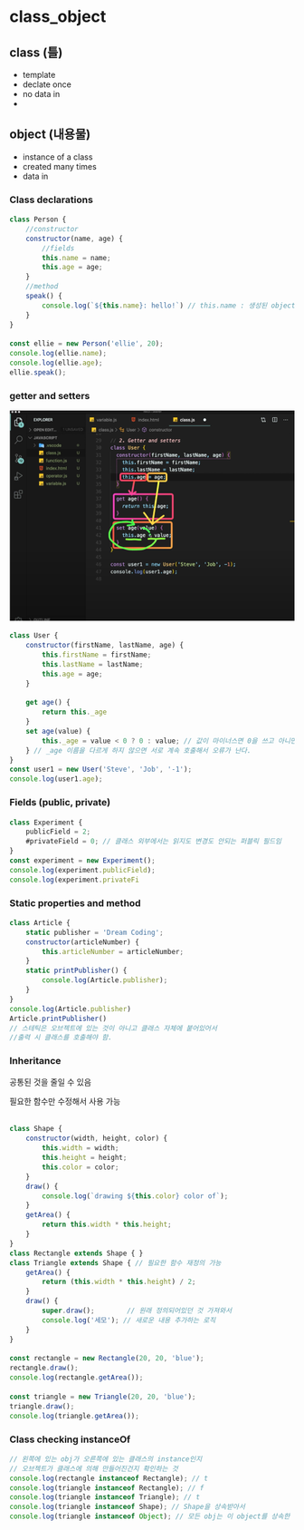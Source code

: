 # class_object

## class (틀)

- template
- declate once
- no data in
- 

## object (내용물)

- instance of a class
- created many times
- data in



### Class declarations

```js
class Person {
    //constructor
    constructor(name, age) {
        //fields
        this.name = name;
        this.age = age;
    }
    //method
    speak() {
        console.log(`${this.name}: hello!`) // this.name : 생성된 object의 이름
    }
}

const ellie = new Person('ellie', 20);
console.log(ellie.name);
console.log(ellie.age);
ellie.speak();
```



### getter and setters



![image-20221027232721207](class_object.assets/image-20221027232721207.png)

```js
class User {
    constructor(firstName, lastName, age) {
        this.firstName = firstName;
        this.lastName = lastName;
        this.age = age;
    }

    get age() {
        return this._age
    }
    set age(value) {
        this._age = value < 0 ? 0 : value; // 값이 마이너스면 0을 쓰고 아니면 값을 사용
    } // _age 이름을 다르게 하지 않으면 서로 계속 호출해서 오류가 난다.
}
const user1 = new User('Steve', 'Job', '-1');
console.log(user1.age);
```



### Fields (public, private)

```js
class Experiment {
    publicField = 2;
    #privateField = 0; // 클래스 외부에서는 읽지도 변경도 안되는 퍼블릭 필드임
}
const experiment = new Experiment();
console.log(experiment.publicField);
console.log(experiment.privateFi
```



### Static properties and method

```js
class Article {
    static publisher = 'Dream Coding';
    constructor(articleNumber) {
        this.articleNumber = articleNumber;
    }
    static printPublisher() {
        console.log(Article.publisher);
    }
}
console.log(Article.publisher)
Article.printPublisher()
// 스테틱은 오브젝트에 있는 것이 아니고 클래스 자체에 붙어있어서
//출력 시 클래스를 호출해야 함. 
```



### Inheritance  

공통된 것을 줄일 수 있음

필요한 함수만 수정해서 사용 가능

```js

class Shape {
    constructor(width, height, color) {
        this.width = width;
        this.height = height;
        this.color = color;
    }
    draw() {
        console.log(`drawing ${this.color} color of`);
    }
    getArea() {
        return this.width * this.height;
    }
}
class Rectangle extends Shape { }
class Triangle extends Shape { // 필요한 함수 재정의 가능
    getArea() {
        return (this.width * this.height) / 2;
    }
    draw() {
        super.draw();        // 원래 정의되어있던 것 가져와서 
        console.log('세모'); // 새로운 내용 추가하는 로직
    }
}

const rectangle = new Rectangle(20, 20, 'blue');
rectangle.draw();
console.log(rectangle.getArea());

const triangle = new Triangle(20, 20, 'blue');
triangle.draw();
console.log(triangle.getArea());
```



### Class checking instanceOf

```js
// 왼쪽에 있는 obj가 오른쪽에 있는 클래스의 instance인지
// 오브젝트가 클래스에 의해 만들어진건지 확인하는 것
console.log(rectangle instanceof Rectangle); // t
console.log(triangle instanceof Rectangle); // f
console.log(triangle instanceof Triangle); // t
console.log(triangle instanceof Shape); // Shape을 상속받아서 
console.log(triangle instanceof Object); // 모든 obj는 이 object를 상속한 것이다.
```


